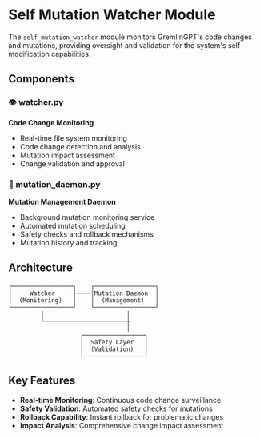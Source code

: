 # Self Mutation Watcher Module

The `self_mutation_watcher` module monitors GremlinGPT's code changes and mutations, providing oversight and validation for the system's self-modification capabilities.

## Components

### 👁️ watcher.py
**Code Change Monitoring**
- Real-time file system monitoring
- Code change detection and analysis
- Mutation impact assessment
- Change validation and approval

### 🔄 mutation_daemon.py
**Mutation Management Daemon**
- Background mutation monitoring service
- Automated mutation scheduling
- Safety checks and rollback mechanisms
- Mutation history and tracking

## Architecture

```text
┌─────────────────┐    ┌─────────────────┐
│     Watcher     │────│Mutation Daemon  │
│  (Monitoring)   │    │  (Management)   │
└─────────────────┘    └─────────────────┘
         │                       │
         └───────────────────────┼
                                 │
                    ┌─────────────────┐
                    │  Safety Layer   │
                    │  (Validation)   │
                    └─────────────────┘
```

## Key Features

- **Real-time Monitoring**: Continuous code change surveillance
- **Safety Validation**: Automated safety checks for mutations
- **Rollback Capability**: Instant rollback for problematic changes
- **Impact Analysis**: Comprehensive change impact assessment

